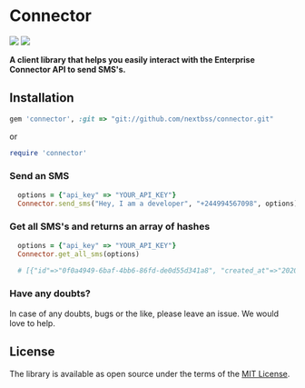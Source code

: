 # Connector

[![](https://img.shields.io/badge/connector-blue)](https://www.nextbss.co.ao)
[![](https://img.shields.io/badge/nextbss-opensource-blue.svg)](https://www.nextbss.co.ao)

**A client library that helps you easily interact with the Enterprise Connector API to send SMS's.**


## Installation
```ruby
gem 'connector', :git => "git://github.com/nextbss/connector.git"
```
or

```ruby
require 'connector'
```

### Send an SMS
```ruby
  options = {"api_key" => "YOUR_API_KEY"}
  Connector.send_sms("Hey, I am a developer", "+244994567098", options)
```

### Get all SMS's and returns an array of hashes 
```ruby
  options = {"api_key" => "YOUR_API_KEY"}
  Connector.get_all_sms(options)

  # [{"id"=>"0f0a4949-6baf-4bb6-86fd-de0d55d341a8", "created_at"=>"2020-04-24T19:17:01.4", "content"=>"This message from EC 01", "phone_number"=>"+244999000111", "number_of_messages"=>1, "status"=>"PROCESSING"}, {"id"=>"121e635b-0dc2-475a-929d-d10e726cfc36", "created_at"=>"2020-04-24T10:43:16.067", "content"=>"This message is from EC 02", "number_of_messages"=>1, "status"=>"PROCESSING"}] 
```

### Have any doubts?
In case of any doubts, bugs or the like, please leave an issue. We would love to help.

License
----------------

The library is available as open source under the terms of the [MIT License](http://opensource.org/licenses/MIT).
